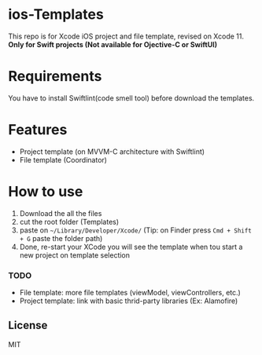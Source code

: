 # ios-Templates
This repo is for Xcode iOS project and file template, revised on Xcode 11.
**Only for Swift projects (Not available for Ojective-C or SwiftUI)**

# Requirements
You have to install Swiftlint(code smell tool) before download the templates.

# Features
- Project template (on MVVM-C architecture with Swiftlint)
- File template (Coordinator)

# How to use
1. Download the all the files
2. cut the root folder (Templates)
3. paste on ```~/Library/Developer/Xcode/``` (Tip: on Finder press ```Cmd + Shift + G``` paste the folder path)
4. Done, re-start your XCode you will see the template when tou start a new project on template selection

### TODO
- File template: more file templates (viewModel, viewControllers, etc.)
- Project template: link with basic thrid-party libraries (Ex: Alamofire)

License
----

MIT
